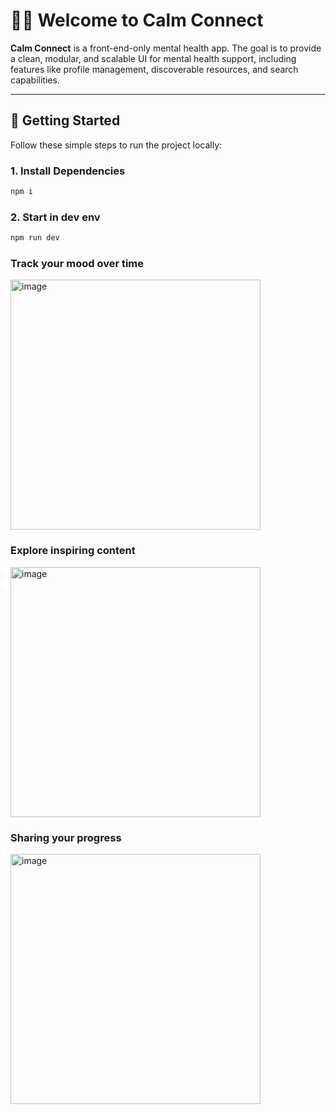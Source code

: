 # 🧘‍♀️ Welcome to Calm Connect

**Calm Connect** is a front-end-only mental health app. The goal is to provide a clean, modular, and scalable UI for mental health support, including features like profile management, discoverable resources, and search capabilities.

---

## 🚀 Getting Started

Follow these simple steps to run the project locally:

### 1. Install Dependencies

```bash
npm i

```

### 2. Start in dev env

```bash
npm run dev
```

### Track your mood over time
<img width="400" height="400" alt="image" src="https://github.com/user-attachments/assets/7345611d-082b-474f-afaa-d9a495625490" />

### Explore inspiring content
<img width="400" height="400" alt="image" src="https://github.com/user-attachments/assets/d56958ee-c115-4489-bf27-0d0c79570ec2" />

### Sharing your progress
<img width="400" height="400" alt="image" src="https://github.com/user-attachments/assets/4baa056a-053c-463e-8f56-a632bd536802" />

